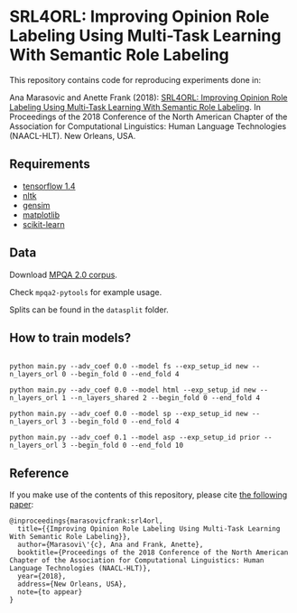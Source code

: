 # SRL4ORL: Improving Opinion Role Labeling Using Multi-Task Learning With Semantic Role Labeling
This repository contains code for reproducing experiments done in:

Ana Marasovic and Anette Frank (2018): [SRL4ORL: Improving Opinion Role Labeling Using Multi-Task Learning With Semantic Role Labeling](https://arxiv.org/abs/1711.00768). In Proceedings of the 2018 Conference of the North American Chapter of the Association for Computational Linguistics: Human Language Technologies (NAACL-HLT). New Orleans, USA.


## Requirements

- [tensorflow 1.4](https://www.tensorflow.org/versions/r1.4/)
- [nltk](http://www.nltk.org)
- [gensim](https://radimrehurek.com/gensim/)
- [matplotlib](https://matplotlib.org)
- [scikit-learn](http://scikit-learn.org/stable/)

## Data


Download [MPQA 2.0 corpus](http://mpqa.cs.pitt.edu/corpora/mpqa_corpus/mpqa_corpus_2_0/).

Check ```mpqa2-pytools``` for example usage.


Splits can be found in the ```datasplit``` folder.

## How to train models?

```

python main.py --adv_coef 0.0 --model fs --exp_setup_id new --n_layers_orl 0 --begin_fold 0 --end_fold 4

python main.py --adv_coef 0.0 --model html --exp_setup_id new --n_layers_orl 1 --n_layers_shared 2 --begin_fold 0 --end_fold 4

python main.py --adv_coef 0.0 --model sp --exp_setup_id new --n_layers_orl 3 --begin_fold 0 --end_fold 4

python main.py --adv_coef 0.1 --model asp --exp_setup_id prior --n_layers_orl 3 --begin_fold 0 --end_fold 10

```

## Reference

If you make use of the contents of this repository, please cite [the following paper](http://aclweb.org/anthology/N18-1054):

```
@inproceedings{marasovicfrank:srl4orl,
  title={{Improving Opinion Role Labeling Using Multi-Task Learning With Semantic Role Labeling}},
  author={Marasovi\'{c}, Ana and Frank, Anette},
  booktitle={Proceedings of the 2018 Conference of the North American Chapter of the Association for Computational Linguistics: Human Language Technologies (NAACL-HLT)},
  year={2018},
  address={New Orleans, USA},
  note={to appear}
}
```
